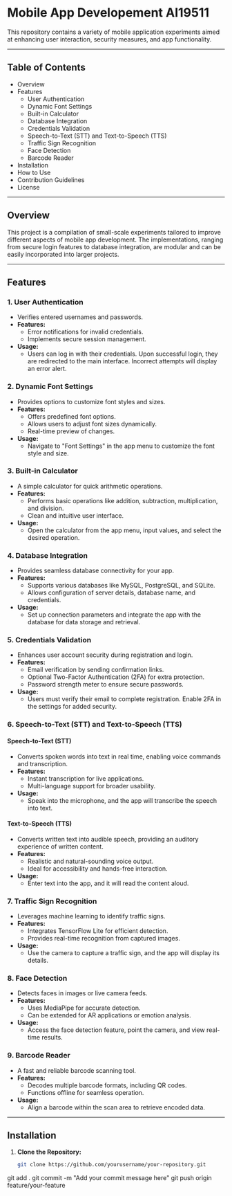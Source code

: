 # **Mobile App Developement AI19511**  
This repository contains a variety of mobile application experiments aimed at enhancing user interaction, security measures, and app functionality.

---

## **Table of Contents**  
- Overview  
- Features  
  - User Authentication  
  - Dynamic Font Settings  
  - Built-in Calculator  
  - Database Integration  
  - Credentials Validation  
  - Speech-to-Text (STT) and Text-to-Speech (TTS)  
  - Traffic Sign Recognition  
  - Face Detection  
  - Barcode Reader  
- Installation  
- How to Use  
- Contribution Guidelines  
- License  

---

## **Overview**  
This project is a compilation of small-scale experiments tailored to improve different aspects of mobile app development. The implementations, ranging from secure login features to database integration, are modular and can be easily incorporated into larger projects.

---

## **Features**

### **1. User Authentication**  
- Verifies entered usernames and passwords.  
- **Features:**  
  - Error notifications for invalid credentials.  
  - Implements secure session management.  
- **Usage:**  
  - Users can log in with their credentials. Upon successful login, they are redirected to the main interface. Incorrect attempts will display an error alert.

### **2. Dynamic Font Settings**  
- Provides options to customize font styles and sizes.  
- **Features:**  
  - Offers predefined font options.  
  - Allows users to adjust font sizes dynamically.  
  - Real-time preview of changes.  
- **Usage:**  
  - Navigate to "Font Settings" in the app menu to customize the font style and size.

### **3. Built-in Calculator**  
- A simple calculator for quick arithmetic operations.  
- **Features:**  
  - Performs basic operations like addition, subtraction, multiplication, and division.  
  - Clean and intuitive user interface.  
- **Usage:**  
  - Open the calculator from the app menu, input values, and select the desired operation.

### **4. Database Integration**  
- Provides seamless database connectivity for your app.  
- **Features:**  
  - Supports various databases like MySQL, PostgreSQL, and SQLite.  
  - Allows configuration of server details, database name, and credentials.  
- **Usage:**  
  - Set up connection parameters and integrate the app with the database for data storage and retrieval.

### **5. Credentials Validation**  
- Enhances user account security during registration and login.  
- **Features:**  
  - Email verification by sending confirmation links.  
  - Optional Two-Factor Authentication (2FA) for extra protection.  
  - Password strength meter to ensure secure passwords.  
- **Usage:**  
  - Users must verify their email to complete registration. Enable 2FA in the settings for added security.

### **6. Speech-to-Text (STT) and Text-to-Speech (TTS)**

#### **Speech-to-Text (STT)**  
- Converts spoken words into text in real time, enabling voice commands and transcription.  
- **Features:**  
  - Instant transcription for live applications.  
  - Multi-language support for broader usability.  
- **Usage:**  
  - Speak into the microphone, and the app will transcribe the speech into text.  

#### **Text-to-Speech (TTS)**  
- Converts written text into audible speech, providing an auditory experience of written content.  
- **Features:**  
  - Realistic and natural-sounding voice output.  
  - Ideal for accessibility and hands-free interaction.  
- **Usage:**  
  - Enter text into the app, and it will read the content aloud.  

### **7. Traffic Sign Recognition**  
- Leverages machine learning to identify traffic signs.  
- **Features:**  
  - Integrates TensorFlow Lite for efficient detection.  
  - Provides real-time recognition from captured images.  
- **Usage:**  
  - Use the camera to capture a traffic sign, and the app will display its details.

### **8. Face Detection**  
- Detects faces in images or live camera feeds.  
- **Features:**  
  - Uses MediaPipe for accurate detection.  
  - Can be extended for AR applications or emotion analysis.  
- **Usage:**  
  - Access the face detection feature, point the camera, and view real-time results.

### **9. Barcode Reader**  
- A fast and reliable barcode scanning tool.  
- **Features:**  
  - Decodes multiple barcode formats, including QR codes.  
  - Functions offline for seamless operation.  
- **Usage:**  
  - Align a barcode within the scan area to retrieve encoded data.

---



## Installation

1. **Clone the Repository:**

   ```bash
   git clone https://github.com/yourusername/your-repository.git
   
git add .
git commit -m "Add your commit message here"
git push origin feature/your-feature

